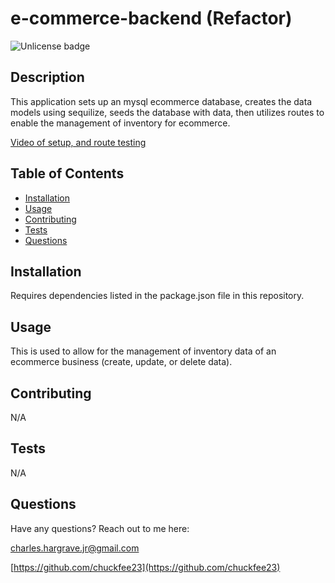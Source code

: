 # e-commerce-backend (Refactor)

![Unlicense badge](https://img.shields.io/badge/license-Unlicense-brightgreen)

## Description

This application sets up an mysql ecommerce database, creates the data models using sequilize, seeds the database with data, then utilizes routes to enable the management of inventory for ecommerce.

[Video of setup, and route testing](https://drive.google.com/file/d/1z4yDxPCJ9HtgcVVTDsqasZY_Yn8r7E-Y/view)

## Table of Contents

- [Installation](#installation)
- [Usage](#usage)
- [Contributing](#contributing)
- [Tests](#tests)
- [Questions](#questions)

## Installation

Requires dependencies listed in the package.json file in this repository.

## Usage

This is used to allow for the management of inventory data of an ecommerce business (create, update, or delete data).

## Contributing

N/A

## Tests

N/A

## Questions

Have any questions? Reach out to me here:

[charles.hargrave.jr@gmail.com](mailto:charles.hargrave.jr@gmail.com)

[https://github.com/chuckfee23](https://github.com/chuckfee23)
